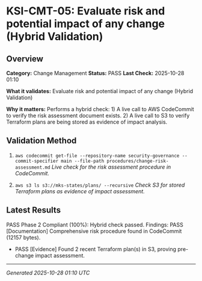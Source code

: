 # KSI-CMT-05: Evaluate risk and potential impact of any change (Hybrid Validation)

## Overview

**Category:** Change Management
**Status:** PASS
**Last Check:** 2025-10-28 01:10

**What it validates:** Evaluate risk and potential impact of any change (Hybrid Validation)

**Why it matters:** Performs a hybrid check: 1) A live call to AWS CodeCommit to verify the risk assessment document exists. 2) A live call to S3 to verify Terraform plans are being stored as evidence of impact analysis.

## Validation Method

1. `aws codecommit get-file --repository-name security-governance --commit-specifier main --file-path procedures/change-risk-assessment.md`
   *Live check for the risk assessment procedure in CodeCommit.*

2. `aws s3 ls s3://mks-states/plans/ --recursive`
   *Check S3 for stored Terraform plans as evidence of impact assessment.*

## Latest Results

PASS Phase 2 Compliant (100%): Hybrid check passed. Findings: PASS [Documentation] Comprehensive risk procedure found in CodeCommit (12157 bytes).
- PASS [Evidence] Found 2 recent Terraform plan(s) in S3, proving pre-change impact assessment.

---
*Generated 2025-10-28 01:10 UTC*